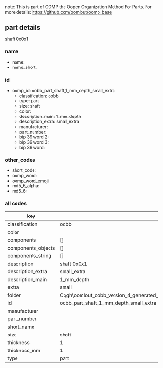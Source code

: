 #   

note: This is part of OOMP the Oopen Organization Method For Parts. For more details: https://github.com/oomlout/oomp_base

##  part details



shaft 0x0x1

### name
* name: 
* name_short: 
### id
* oomp_id: oobb_part_shaft_1_mm_depth_small_extra
  * classification: oobb
  * type: part
  * size: shaft
  * color: 
  * description_main: 1_mm_depth
  * description_extra: small_extra
  * manufacturer: 
  * part_number: 
  * bip 39 word 2: 
  * bip 39 word 3: 
  * bip 39 word: 

### other_codes
* short_code: 
* oomp_word: 
* oomp_word_emoji 
* md5_6_alpha: 
* md5_6: 









### all codes 
| key | value |  
| --- | --- |  
| classification | oobb |  
| color |  |  
| components | [] |  
| components_objects | [] |  
| components_string | [] |  
| description | shaft 0x0x1 |  
| description_extra | small_extra |  
| description_main | 1_mm_depth |  
| extra | small |  
| folder | C:\gh\oomlout_oobb_version_4_generated_parts\things\oobb_part_shaft_1_mm_depth_small_extra |  
| id | oobb_part_shaft_1_mm_depth_small_extra |  
| manufacturer |  |  
| part_number |  |  
| short_name |  |  
| size | shaft |  
| thickness | 1 |  
| thickness_mm | 1 |  
| type | part |  
